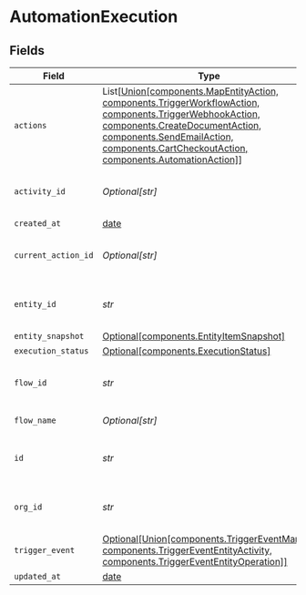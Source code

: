 # AutomationExecution


## Fields

| Field                                                                                                                                                                                                                                                                   | Type                                                                                                                                                                                                                                                                    | Required                                                                                                                                                                                                                                                                | Description                                                                                                                                                                                                                                                             | Example                                                                                                                                                                                                                                                                 |
| ----------------------------------------------------------------------------------------------------------------------------------------------------------------------------------------------------------------------------------------------------------------------- | ----------------------------------------------------------------------------------------------------------------------------------------------------------------------------------------------------------------------------------------------------------------------- | ----------------------------------------------------------------------------------------------------------------------------------------------------------------------------------------------------------------------------------------------------------------------- | ----------------------------------------------------------------------------------------------------------------------------------------------------------------------------------------------------------------------------------------------------------------------- | ----------------------------------------------------------------------------------------------------------------------------------------------------------------------------------------------------------------------------------------------------------------------- |
| `actions`                                                                                                                                                                                                                                                               | List[[Union[components.MapEntityAction, components.TriggerWorkflowAction, components.TriggerWebhookAction, components.CreateDocumentAction, components.SendEmailAction, components.CartCheckoutAction, components.AutomationAction]](../../models/shared/anyaction.md)] | :heavy_check_mark:                                                                                                                                                                                                                                                      | N/A                                                                                                                                                                                                                                                                     |                                                                                                                                                                                                                                                                         |
| `activity_id`                                                                                                                                                                                                                                                           | *Optional[str]*                                                                                                                                                                                                                                                         | :heavy_minus_sign:                                                                                                                                                                                                                                                      | N/A                                                                                                                                                                                                                                                                     | e3d3ebac-baab-4395-abf4-50b5bf1f8b74                                                                                                                                                                                                                                    |
| `created_at`                                                                                                                                                                                                                                                            | [date](https://docs.python.org/3/library/datetime.html#date-objects)                                                                                                                                                                                                    | :heavy_minus_sign:                                                                                                                                                                                                                                                      | N/A                                                                                                                                                                                                                                                                     |                                                                                                                                                                                                                                                                         |
| `current_action_id`                                                                                                                                                                                                                                                     | *Optional[str]*                                                                                                                                                                                                                                                         | :heavy_minus_sign:                                                                                                                                                                                                                                                      | N/A                                                                                                                                                                                                                                                                     | 9ec3711b-db63-449c-b894-54d5bb622a8f                                                                                                                                                                                                                                    |
| `entity_id`                                                                                                                                                                                                                                                             | *str*                                                                                                                                                                                                                                                                   | :heavy_check_mark:                                                                                                                                                                                                                                                      | N/A                                                                                                                                                                                                                                                                     | e3d3ebac-baab-4395-abf4-50b5bf1f8b74                                                                                                                                                                                                                                    |
| `entity_snapshot`                                                                                                                                                                                                                                                       | [Optional[components.EntityItemSnapshot]](../../models/shared/entityitemsnapshot.md)                                                                                                                                                                                    | :heavy_minus_sign:                                                                                                                                                                                                                                                      | N/A                                                                                                                                                                                                                                                                     |                                                                                                                                                                                                                                                                         |
| `execution_status`                                                                                                                                                                                                                                                      | [Optional[components.ExecutionStatus]](../../models/shared/executionstatus.md)                                                                                                                                                                                          | :heavy_minus_sign:                                                                                                                                                                                                                                                      | N/A                                                                                                                                                                                                                                                                     |                                                                                                                                                                                                                                                                         |
| `flow_id`                                                                                                                                                                                                                                                               | *str*                                                                                                                                                                                                                                                                   | :heavy_check_mark:                                                                                                                                                                                                                                                      | N/A                                                                                                                                                                                                                                                                     | 7791b04a-16d2-44a2-9af9-2d59c25c512f                                                                                                                                                                                                                                    |
| `flow_name`                                                                                                                                                                                                                                                             | *Optional[str]*                                                                                                                                                                                                                                                         | :heavy_minus_sign:                                                                                                                                                                                                                                                      | N/A                                                                                                                                                                                                                                                                     | Handle contact form                                                                                                                                                                                                                                                     |
| `id`                                                                                                                                                                                                                                                                    | *str*                                                                                                                                                                                                                                                                   | :heavy_check_mark:                                                                                                                                                                                                                                                      | N/A                                                                                                                                                                                                                                                                     | 9baf184f-bc81-4128-bca3-d974c90a12c4                                                                                                                                                                                                                                    |
| `org_id`                                                                                                                                                                                                                                                                | *str*                                                                                                                                                                                                                                                                   | :heavy_check_mark:                                                                                                                                                                                                                                                      | N/A                                                                                                                                                                                                                                                                     | e3d3ebac-baab-4395-abf4-50b5bf1f8b74                                                                                                                                                                                                                                    |
| `trigger_event`                                                                                                                                                                                                                                                         | [Optional[Union[components.TriggerEventManual, components.TriggerEventEntityActivity, components.TriggerEventEntityOperation]]](../../models/shared/triggerevent.md)                                                                                                    | :heavy_minus_sign:                                                                                                                                                                                                                                                      | N/A                                                                                                                                                                                                                                                                     |                                                                                                                                                                                                                                                                         |
| `updated_at`                                                                                                                                                                                                                                                            | [date](https://docs.python.org/3/library/datetime.html#date-objects)                                                                                                                                                                                                    | :heavy_minus_sign:                                                                                                                                                                                                                                                      | N/A                                                                                                                                                                                                                                                                     |                                                                                                                                                                                                                                                                         |